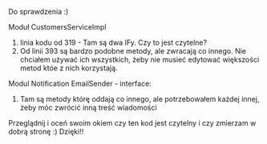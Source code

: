 Do sprawdzenia :)

Moduł CustomersServiceImpl
1. linia kodu od 319 - Tam są dwa IFy. Czy to jest czytelne?
2. Od linii 393 są bardzo podobne metody, ale zwracają co innego. Nie chciałem używać ich wszystkich, żeby nie
musieć edytować większości metod któe z nich korzystają.

Modul Notification
EmailSender - interface:
1. Tam są metody którę oddają co innego, ale potrzebowałem każdej innej, żeby móc zwrócić inną treść wiadomości


Przeglądnij i oceń swoim okiem czy ten kod jest czytelny i czy zmierzam w dobrą stronę :)
Dzięki!!
